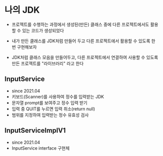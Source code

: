 # 나의 JDK
* 프로젝트를 수행하는 과정에서 생성된(만든) 클래스 중에 다른 프로젝트에서도 활용할 수 있는 코드가 생성되었다

* 내가 만든 클래스를 JDK처럼 만들어 두고 다른 프로젝트에서 활용할 수 있도록 한 번 구현해보자

* JDK처럼 클래스 모음을 만들어두고, 다른 프로젝트에서 연결하여 사용할 수 있도록 만든 프로젝트를 "라이브러리" 라고 한다

## InputService
* since 2021.04
* 키보드(Scanner)를 사용하여 정수를 입력받는 JDK
* 문자열 prompt를 보여주고 정수 입력 받기
* 입력 중 QUIT를 누르면 입력 취소(return null)
* 범위를 지정하여 입력받는 정수 유효성 검사

## InputServiceImplV1
* since 2021.04
* InputService interface 구현체